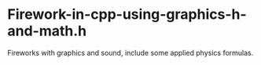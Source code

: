 # Firework-in-cpp-using-graphics-h-and-math.h
Fireworks with graphics and sound, include some applied physics formulas. 
